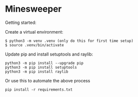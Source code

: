# Minesweeper

Getting started:

Create a virtual environment:
```
$ python3 -m venv .venv (only do this for first time setup)
$ source .venv/bin/activate
```
Update pip and install setuptools and raylib:
```
python3 -m pip install --upgrade pip
python3 -m pip install setuptools
python3 -m pip install raylib
```
Or use this to automate the above process
```
pip install -r requirements.txt
```